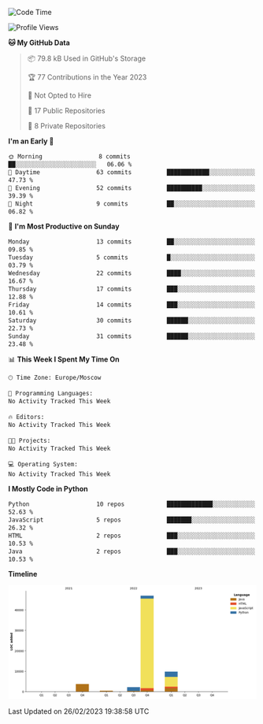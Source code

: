 <!--START_SECTION:waka-->
![Code Time](http://img.shields.io/badge/Code%20Time-33%20hrs%2023%20mins-blue)

![Profile Views](http://img.shields.io/badge/Profile%20Views-0-blue)

**🐱 My GitHub Data** 

> 📦 79.8 kB Used in GitHub's Storage 
 > 
> 🏆 77 Contributions in the Year 2023
 > 
> 🚫 Not Opted to Hire
 > 
> 📜 17 Public Repositories 
 > 
> 🔑 8 Private Repositories 
 > 
**I'm an Early 🐤** 

```text
🌞 Morning                8 commits           ██░░░░░░░░░░░░░░░░░░░░░░░   06.06 % 
🌆 Daytime                63 commits          ████████████░░░░░░░░░░░░░   47.73 % 
🌃 Evening                52 commits          ██████████░░░░░░░░░░░░░░░   39.39 % 
🌙 Night                  9 commits           ██░░░░░░░░░░░░░░░░░░░░░░░   06.82 % 
```
📅 **I'm Most Productive on Sunday** 

```text
Monday                   13 commits          ██░░░░░░░░░░░░░░░░░░░░░░░   09.85 % 
Tuesday                  5 commits           █░░░░░░░░░░░░░░░░░░░░░░░░   03.79 % 
Wednesday                22 commits          ████░░░░░░░░░░░░░░░░░░░░░   16.67 % 
Thursday                 17 commits          ███░░░░░░░░░░░░░░░░░░░░░░   12.88 % 
Friday                   14 commits          ███░░░░░░░░░░░░░░░░░░░░░░   10.61 % 
Saturday                 30 commits          ██████░░░░░░░░░░░░░░░░░░░   22.73 % 
Sunday                   31 commits          ██████░░░░░░░░░░░░░░░░░░░   23.48 % 
```


📊 **This Week I Spent My Time On** 

```text
🕑︎ Time Zone: Europe/Moscow

💬 Programming Languages: 
No Activity Tracked This Week

🔥 Editors: 
No Activity Tracked This Week

🐱‍💻 Projects: 
No Activity Tracked This Week

💻 Operating System: 
No Activity Tracked This Week
```

**I Mostly Code in Python** 

```text
Python                   10 repos            █████████████░░░░░░░░░░░░   52.63 % 
JavaScript               5 repos             ███████░░░░░░░░░░░░░░░░░░   26.32 % 
HTML                     2 repos             ███░░░░░░░░░░░░░░░░░░░░░░   10.53 % 
Java                     2 repos             ███░░░░░░░░░░░░░░░░░░░░░░   10.53 % 
```



**Timeline**

![Lines of Code chart](https://raw.githubusercontent.com/Adlemex/Adlemex/main/assets/bar_graph.png)


 Last Updated on 26/02/2023 19:38:58 UTC
<!--END_SECTION:waka-->
